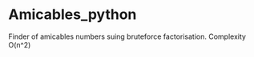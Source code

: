 Amicables_python
================

Finder of amicables numbers suing bruteforce factorisation.
Complexity O(n^2)
